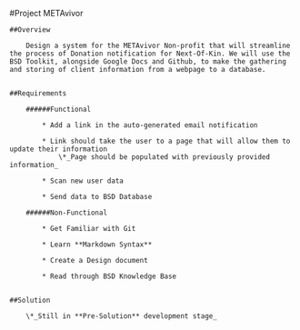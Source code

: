 #Project METAvivor

	
	##Overview

		Design a system for the METAvivor Non-profit that will streamline the process of Donation notification for Next-Of-Kin. We will use the BSD Toolkit, alongside Google Docs and Github, to make the gathering and storing of client information from a webpage to a database.


	##Requirements

		######Functional

			* Add a link in the auto-generated email notification

			* Link should take the user to a page that will allow them to update their information
				\*_Page should be populated with previously provided information_

			* Scan new user data

			* Send data to BSD Database

		######Non-Functional

			* Get Familiar with Git
			
			* Learn **Markdown Syntax**

			* Create a Design document

			* Read through BSD Knowledge Base


	##Solution

		\*_Still in **Pre-Solution** development stage_

